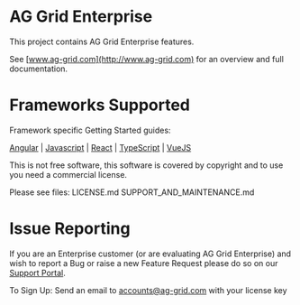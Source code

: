 # AG Grid Enterprise

This project contains AG Grid Enterprise features.

See [www.ag-grid.com](http://www.ag-grid.com) for an overview and full documentation.

# Frameworks Supported

Framework specific Getting Started guides:

[Angular](https://www.ag-grid.com/angular-data-grid/getting-started/) | [Javascript](https://www.ag-grid.com/javascript-grid/getting-started/) | [React](https://www.ag-grid.com/react-data-grid/getting-started/) | [TypeScript](https://www.ag-grid.com/javascript-grid/building-typescript/) | [VueJS](https://www.ag-grid.com/vue-data-grid/getting-started/)

This is not free software, this software is covered by copyright and to use you need a commercial license.

Please see files:
LICENSE.md
SUPPORT_AND_MAINTENANCE.md

# Issue Reporting

If you are an Enterprise customer (or are evaluating AG Grid Enterprise) and wish to report a Bug or raise a new Feature Request please do so on our [Support Portal](https://ag-grid.zendesk.com/).

To Sign Up:
Send an email to accounts@ag-grid.com with your license key
